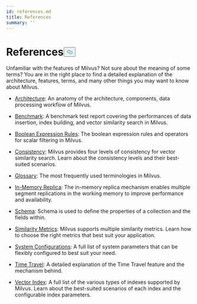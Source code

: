 ```yaml
---
id: references.md
title: References
summary: ''
---
```

<h1 id="References" class="common-anchor-header">References<button data-href="#References" class="anchor-icon" translate="no">
      <svg translate="no"
        aria-hidden="true"
        focusable="false"
        height="20"
        version="1.1"
        viewBox="0 0 16 16"
        width="16"
      >
        <path
          fill="#0092E4"
          fill-rule="evenodd"
          d="M4 9h1v1H4c-1.5 0-3-1.69-3-3.5S2.55 3 4 3h4c1.45 0 3 1.69 3 3.5 0 1.41-.91 2.72-2 3.25V8.59c.58-.45 1-1.27 1-2.09C10 5.22 8.98 4 8 4H4c-.98 0-2 1.22-2 2.5S3 9 4 9zm9-3h-1v1h1c1 0 2 1.22 2 2.5S13.98 12 13 12H9c-.98 0-2-1.22-2-2.5 0-.83.42-1.64 1-2.09V6.25c-1.09.53-2 1.84-2 3.25C6 11.31 7.55 13 9 13h4c1.45 0 3-1.69 3-3.5S14.5 6 13 6z"
        ></path>
      </svg>
    </button></h1><p>Unfamiliar with the features of Milvus? Not sure about the meaning of some terms? You are in the right place to find a detailed explanation of the architecture, features, terms, and many other things you may want to know about Milvus.</p>
<ul>
<li><p><a href="/docs/v2.1.x/architecture.md">Architecture</a>: An anatomy of the architecture, components, data processing workflow of Milvus.</p></li>
<li><p><a href="/docs/v2.1.x/benchmark.md">Benchmark</a>: A benchmark test report covering the performances of data insertion, index building, and vector similarity search in Milvus.</p></li>
<li><p><a href="/docs/v2.1.x/boolean.md">Boolean Expression Rules</a>: The boolean expression rules and operators for scalar filtering in Milvus.</p></li>
<li><p><a href="/docs/v2.1.x/consistency.md">Consistency</a>: Milvus provides four levels of consistency for vector similarity search. Learn about the consistency levels and their best-suited scenarios.</p></li>
<li><p><a href="/docs/v2.1.x/glossary.md">Glossary</a>: The most frequently used terminologies in Milvus.</p></li>
<li><p><a href="/docs/v2.1.x/replica.md">In-Memory Replica</a>: The in-memory replica mechanism enables multiple segment replications in the working memory to improve performance and availability.</p></li>
<li><p><a href="/docs/v2.1.x/schema.md">Schema</a>: Schema is used to define the properties of a collection and the fields within.</p></li>
<li><p><a href="/docs/v2.1.x/metric.md">Similarity Metrics</a>: Milvus supports multiple similarity metrics. Learn how to choose the right metrics that best suit your application.</p></li>
<li><p><a href="/docs/v2.1.x/system_configuration.md">System Configurations</a>: A full list of system parameters that can be flexibly configured to best suit your need.</p></li>
<li><p><a href="/docs/v2.1.x/timetravel_ref.md">Time Travel</a>: A detailed explanation of the Time Travel feature and the mechanism behind.</p></li>
<li><p><a href="/docs/v2.1.x/index.md">Vector Index</a>: A full list of the various types of indexes supported by Milvus. Learn about the best-suited scenarios of each index and the configurable index parameters.</p></li>
</ul>
